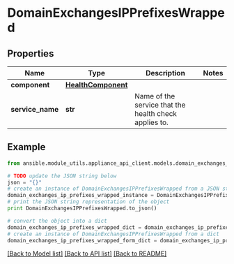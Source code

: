 # DomainExchangesIPPrefixesWrapped


## Properties

Name | Type | Description | Notes
------------ | ------------- | ------------- | -------------
**component** | [**HealthComponent**](HealthComponent.md) |  | 
**service_name** | **str** | Name of the service that the health check applies to. | 

## Example

```python
from ansible.module_utils.appliance_api_client.models.domain_exchanges_ip_prefixes_wrapped import DomainExchangesIPPrefixesWrapped

# TODO update the JSON string below
json = "{}"
# create an instance of DomainExchangesIPPrefixesWrapped from a JSON string
domain_exchanges_ip_prefixes_wrapped_instance = DomainExchangesIPPrefixesWrapped.from_json(json)
# print the JSON string representation of the object
print DomainExchangesIPPrefixesWrapped.to_json()

# convert the object into a dict
domain_exchanges_ip_prefixes_wrapped_dict = domain_exchanges_ip_prefixes_wrapped_instance.to_dict()
# create an instance of DomainExchangesIPPrefixesWrapped from a dict
domain_exchanges_ip_prefixes_wrapped_form_dict = domain_exchanges_ip_prefixes_wrapped.from_dict(domain_exchanges_ip_prefixes_wrapped_dict)
```
[[Back to Model list]](../README.md#documentation-for-models) [[Back to API list]](../README.md#documentation-for-api-endpoints) [[Back to README]](../README.md)


